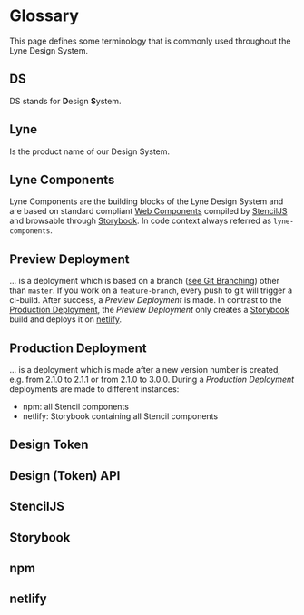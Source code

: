 # Glossary
This page defines some terminology that is commonly used throughout the Lyne Design System.

## DS
DS stands for **D**esign **S**ystem.

## Lyne
Is the product name of our Design System.

## Lyne Components
Lyne Components are the building blocks of the Lyne Design System and are based on standard compliant [Web Components](https://www.webcomponents.org/specs) compiled by [StencilJS](#stenciljs) and browsable through [Storybook](#storybook). In code context always referred as `lyne-components`.

## Preview Deployment
... is a deployment which is based on a branch ([see Git Branching](https://git-scm.com/book/en/v2/Git-Branching-Branches-in-a-Nutshell)) other than `master`. If you work on a `feature-branch`, every push to git will trigger a ci-build. After success, a *Preview Deployment* is made. In contrast to the [Production Deployment](#production-deployment), the *Preview Deployment* only creates a [Storybook](#storybook) build and deploys it on [netlify](#netlify).

## Production Deployment
... is a deployment which is made after a new version number is created, e.g. from 2.1.0 to 2.1.1 or from 2.1.0 to 3.0.0. During a *Production Deployment* deployments are made to different instances:
- npm: all Stencil components
- netlify: Storybook containing all Stencil components

## Design Token

## Design (Token) API

## StencilJS

## Storybook

## npm

## netlify